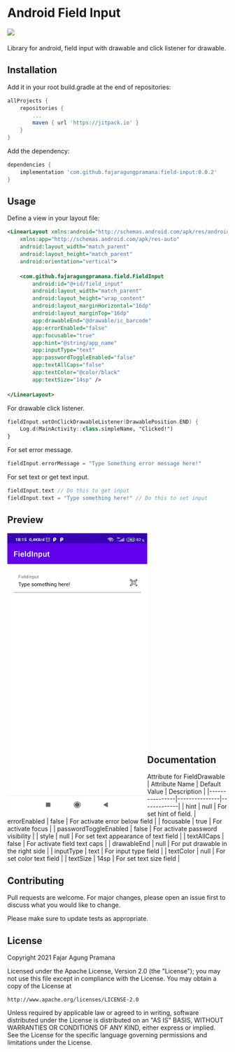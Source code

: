# Android Field Input
[![](https://jitpack.io/v/fajaragungpramana/field-input.svg)](https://jitpack.io/#fajaragungpramana/field-input)
</br>
</br>
Library for android, field input with drawable and click listener for drawable.

## Installation
Add it in your root build.gradle at the end of repositories:

```gradle
allProjects {
	repositories {
		...
		maven { url 'https://jitpack.io' }
	}
}
```
Add the dependency:
```gradle
dependencies {
	implementation 'com.github.fajaragungpramana:field-input:0.0.2'
}
```

## Usage
Define a view in your layout file:
```xml
<LinearLayout xmlns:android="http://schemas.android.com/apk/res/android"
    xmlns:app="http://schemas.android.com/apk/res-auto"
    android:layout_width="match_parent"
    android:layout_height="match_parent"
    android:orientation="vertical">

    <com.github.fajaragungpramana.field.FieldInput
        android:id="@+id/field_input"
        android:layout_width="match_parent"
        android:layout_height="wrap_content"
        android:layout_marginHorizontal="16dp"
        android:layout_marginTop="16dp"
        app:drawableEnd="@drawable/ic_barcode"
        app:errorEnabled="false"
        app:focusable="true"
        app:hint="@string/app_name"
        app:inputType="text"
        app:passwordToggleEnabled="false"
        app:textAllCaps="false"
        app:textColor="@color/black"
        app:textSize="14sp" />

</LinearLayout>
```
For drawable click listener.
```kotlin
fieldInput.setOnClickDrawableListener(DrawablePosition.END) {
	Log.d(MainActivity::class.simpleName, "Clicked!")
}
```
For set error message.
```kotlin
fieldInput.errorMessage = "Type Something error message here!"
```
For set text or get text input.
```kotlin
fieldInput.text // Do this to get input
fieldInput.text = "Type something here!" // Do this to set input
```


## Preview
<a href="url"><img src="https://github.com/fajaragungpramana/assets/blob/master/FieldInput/fieldinput_preview.jpg" align="left" height="640" width="320" ></a>
</br>
</br>
</br>
</br>
</br>
</br>
</br>
</br>
</br>
</br>
</br>
</br>
</br>
</br>
</br>
</br>
</br>
</br>
</br>
</br>
</br>
</br>
</br>
</br>
</br>
</br>
</br>
</br>

## Documentation
Attribute for FieldDrawable
| Attribute Name | Default Value | Description |
|----------------|---------------|-------------|
| hint | null | For set hint of field.
| errorEnabled | false | For activate error below field |
| focusable | true | For activate focus |
| passwordToggleEnabled | false | For activate password visibility |
| style | null | For set text appearance of text field |
| textAllCaps | false | For activate field text caps |
| drawableEnd | null | For put drawable in the right side |
| inputType | text | For input type field |
| textColor | null | For set color text field |
| textSize | 14sp | For set text size field |

## Contributing
Pull requests are welcome. For major changes, please open an issue first to 
discuss what you would like to change.

Please make sure to update tests as appropriate.

## License
Copyright 2021 Fajar Agung Pramana

Licensed under the Apache License, Version 2.0 (the "License");
you may not use this file except in compliance with the License.
You may obtain a copy of the License at

    http://www.apache.org/licenses/LICENSE-2.0

Unless required by applicable law or agreed to in writing, software
distributed under the License is distributed on an "AS IS" BASIS,
WITHOUT WARRANTIES OR CONDITIONS OF ANY KIND, either express or implied.
See the License for the specific language governing permissions and
limitations under the License.
